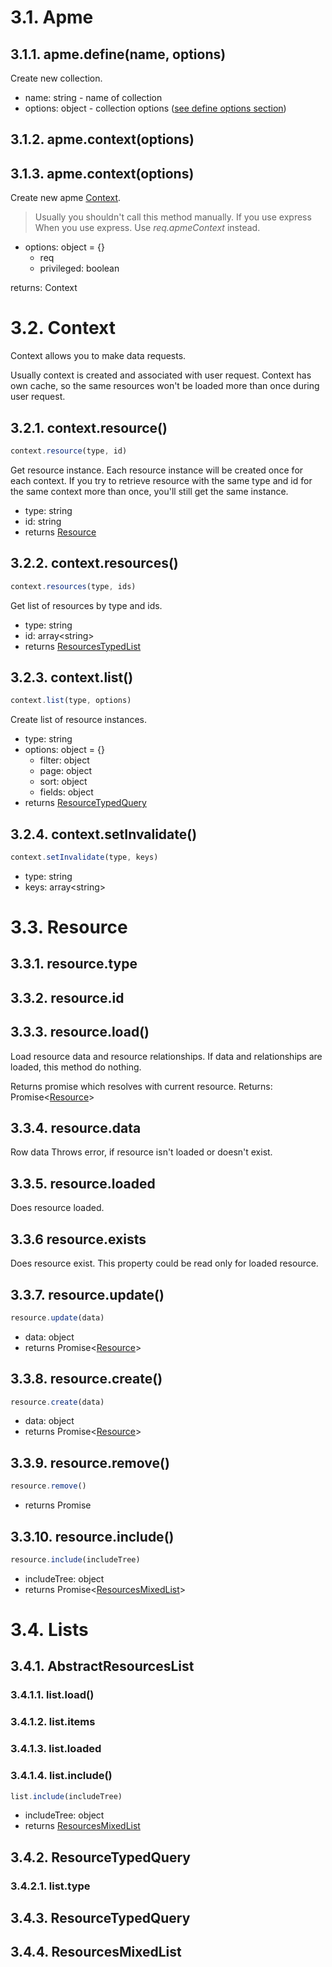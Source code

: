 <a name="apme"></a>
# 3.1. Apme

<a name="apme-define"></a>
## 3.1.1. apme.define(name, options)

Create new collection.

- name: string - name of collection
- options: object - collection options ([see define options section](define.md))

<a name="apme-use"></a>
## 3.1.2. apme.context(options)

<a name="apme-context"></a>
## 3.1.3. apme.context(options)

Create new apme [Context](#Context).

> Usually you shouldn't call this method manually.
  If you use express 
  When you use express. Use _req.apmeContext_ instead.

- options: object = {}
    - req
    - privileged: boolean
    
returns: Context

<a name="Context"></a>
# 3.2. Context

Context allows you to make data requests.

Usually context is created and associated with user request. Context has own cache, so the same resources won't be loaded more than once during user request.

<a name="Context-resource"></a>
## 3.2.1. context.resource()

```js
context.resource(type, id)
```

Get resource instance. Each resource instance will be created once for each context.
If you try to retrieve resource with the same type and id for the same context more than once, you'll still get the same instance.

* type: string
* id: string
* returns [Resource](#Resource)

<a name="Context-resources"></a>
## 3.2.2. context.resources()

```js
context.resources(type, ids)
```

Get list of resources by type and ids.

* type: string
* id: array<string\>
* returns [ResourcesTypedList](#ResourcesTypedList)

<a name="Context-list"></a>
## 3.2.3. context.list()

```js
context.list(type, options)
```

Create list of resource instances.

* type: string
* options: object = {}
    * filter: object
    * page: object
    * sort: object
    * fields: object
* returns [ResourceTypedQuery](#ResourceTypedQuery)

<a name="Context-setInvalidate"></a>
## 3.2.4. context.setInvalidate()

```js
context.setInvalidate(type, keys)
```

* type: string
* keys: array<string\>

<a name="Resource"></a>
# 3.3. Resource

<a name="Resource-type"></a>
## 3.3.1. resource.type

<a name="Resource-id"></a>
## 3.3.2. resource.id

<a name="Resource-load"></a>
## 3.3.3. resource.load()

Load resource data and resource relationships.
If data and relationships are loaded, this method do nothing.
 
Returns promise which resolves with current resource.
Returns: Promise<[Resource](#Resource)\>

<a name="Resource-data"></a>
## 3.3.4. resource.data

Row data
Throws error, if resource isn't loaded or doesn't exist.

<a name="Resource-loaded"></a>
## 3.3.5. resource.loaded

Does resource loaded.

<a name="Resource-exists"></a>
## 3.3.6 resource.exists

Does resource exist.
This property could be read only for loaded resource.

<a name="Resource-update"></a>
## 3.3.7. resource.update()

```js
resource.update(data)
```

* data: object
* returns Promise<[Resource](#Resource)\>

<a name="Resource-create"></a>
## 3.3.8. resource.create()

```js
resource.create(data)
```

* data: object
* returns Promise<[Resource](#Resource)\>

<a name="Resource-remove"></a>
## 3.3.9. resource.remove()

```js
resource.remove()
```

* returns Promise

<a name="Resource-include"></a>
## 3.3.10. resource.include()

```js
resource.include(includeTree)
```

* includeTree: object
* returns Promise<[ResourcesMixedList](#ResourcesMixedList)\>

<a name="lists"></a>
# 3.4. Lists

<a name="AbstractResourcesList"></a>
## 3.4.1. AbstractResourcesList

### 3.4.1.1. list.load()

### 3.4.1.2. list.items

### 3.4.1.3. list.loaded

### 3.4.1.4. list.include()

```js
list.include(includeTree)
```

* includeTree: object
* returns [ResourcesMixedList](#ResourcesMixedList)

<a name="ResourceTypedQuery"></a>
## 3.4.2. ResourceTypedQuery

### 3.4.2.1. list.type

<a name="ResourceTypedQuery"></a>
## 3.4.3. ResourceTypedQuery

<a name="ResourcesMixedList"></a>
## 3.4.4. ResourcesMixedList


